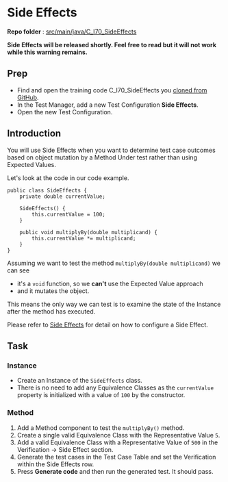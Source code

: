 # Side Effects
**Repo folder** : [src/main/java/C_I70_SideEffects](github-repo.md)

<warning>
<p>
<strong>
Side Effects will be released shortly. Feel free to read but it will not work while this warning remains.
</strong>
</p>
</warning>

## Prep
- Find and open the training code C_I70_SideEffects you [cloned from GitHub](github-repo.md).
- In the Test Manager, add a new Test Configuration **Side Effects**. 
- Open the new Test Configuration.

## Introduction
You will use Side Effects when you want to determine test case outcomes based on object mutation by a Method Under test rather than using Expected Values.

Let's look at the code in our code example.

```
public class SideEffects {
    private double currentValue;

    SideEffects() {
        this.currentValue = 100;
    }

    public void multiplyBy(double multiplicand) {
        this.currentValue *= multiplicand;
    }
}
```

Assuming we want to test the method ```multiplyBy(double multiplicand)``` we can see

- it's a ```void``` function, so we **can't** use the Expected Value approach
- and it mutates the object.

This means the only way we can test is to examine the state of the Instance after the method has executed.

Please refer to [Side Effects](side-effects.md) for detail on how to configure a Side Effect.

## Task

### Instance
- Create an Instance of the ```SideEffects``` class.
- There is no need to add any Equivalence Classes as the ```currentValue``` property is initialized with a value of ```100``` by the constructor.

### Method
1. Add a Method component to test the ```multiplyBy()``` method.
2. Create a single valid Equivalence Class with the Representative Value ```5```.
3. Add a valid Equivalence Class with a Representative Value of ```500``` in the Verification -> Side Effect section.
4. Generate the test cases in the Test Case Table and set the Verification within the Side Effects row.
5. Press **Generate code** and then run the generated test. It should pass.

